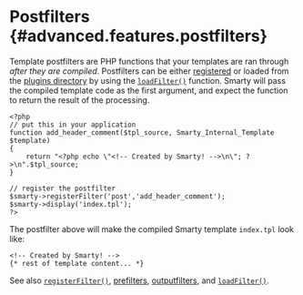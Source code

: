 Postfilters {#advanced.features.postfilters}
===========

Template postfilters are PHP functions that your templates are ran
through *after they are compiled*. Postfilters can be either
[registered](#api.register.filter) or loaded from the [plugins
directory](#variable.plugins.dir) by using the
[`loadFilter()`](#api.load.filter) function. Smarty will
pass the compiled template code as the first argument, and expect the
function to return the result of the processing.


    <?php
    // put this in your application
    function add_header_comment($tpl_source, Smarty_Internal_Template $template)
    {
        return "<?php echo \"<!-- Created by Smarty! -->\n\"; ?>\n".$tpl_source;
    }

    // register the postfilter
    $smarty->registerFilter('post','add_header_comment');
    $smarty->display('index.tpl');
    ?>

      

The postfilter above will make the compiled Smarty template `index.tpl`
look like:


    <!-- Created by Smarty! -->
    {* rest of template content... *}

      

See also [`registerFilter()`](#api.register.filter),
[prefilters](#advanced.features.prefilters),
[outputfilters](#advanced.features.outputfilters), and
[`loadFilter()`](#api.load.filter).
